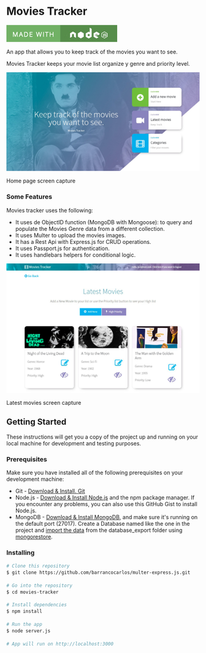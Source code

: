 # Movies Tracker

![Alt Text](https://github.com/barrancocarlos/movies-tracker/blob/master/public/images/node.jpg)

An app that allows you to keep track of the movies you want to see.

Movies Tracker keeps your movie list organize y genre and priority level.

![Alt Text](https://github.com/barrancocarlos/movies-tracker/blob/master/public/images/home.jpg)

Home page screen capture

### Some Features

Movies tracker uses the following:

* It uses de ObjectID function (MongoDB with Mongoose):  to query and populate the Movies Genre data from a different collection.
* It uses Multer to upload the movies images.
* It has a Rest Api with Express.js for CRUD operations.
* It uses Passport.js for authentication.
* It uses handlebars helpers for conditional logic.

![Alt Text](https://github.com/barrancocarlos/movies-tracker/blob/master/public/images/capture.jpg)

Latest movies screen capture

## Getting Started

These instructions will get you a copy of the project up and running on your local machine for development and testing purposes.

### Prerequisites

Make sure you have installed all of the following prerequisites on your development machine:

* Git - [Download & Install. Git](https://git-scm.com/book/en/v2/Getting-Started-Installing-Git)
* Node.js - [Download & Install Node.js](https://nodejs.org/en/download/) and the npm package manager. If you encounter any problems, you can also use this GitHub Gist to install Node.js.
* MongoDB - [Download & Install MongoDB](https://docs.mongodb.com/manual/installation/), and make sure it's running on the default port (27017). Create a Database named like the one in the project and [import the data](https://docs.mongodb.com/v2.6/core/import-export/) from the database_export folder using [mongorestore](https://docs.mongodb.com/v2.6/reference/program/mongorestore/#bin.mongorestore).

### Installing

```bash
# Clone this repository
$ git clone https://github.com/barrancocarlos/multer-express.js.git

# Go into the repository
$ cd movies-tracker

# Install dependencies
$ npm install

# Run the app
$ node server.js

# App will run on http://localhost:3000
```
